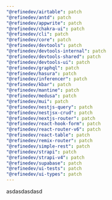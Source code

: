 ```yaml
---
"@refinedev/airtable": patch
"@refinedev/antd": patch
"@refinedev/appwrite": patch
"@refinedev/chakra-ui": patch
"@refinedev/cli": patch
"@refinedev/core": patch
"@refinedev/devtools": patch
"@refinedev/devtools-internal": patch
"@refinedev/devtools-shared": patch
"@refinedev/devtools-ui": patch
"@refinedev/graphql": patch
"@refinedev/hasura": patch
"@refinedev/inferencer": patch
"@refinedev/kbar": patch
"@refinedev/mantine": patch
"@refinedev/medusa": patch
"@refinedev/mui": patch
"@refinedev/nestjs-query": patch
"@refinedev/nestjsx-crud": patch
"@refinedev/nextjs-router": patch
"@refinedev/react-hook-form": patch
"@refinedev/react-router-v6": patch
"@refinedev/react-table": patch
"@refinedev/remix-router": patch
"@refinedev/simple-rest": patch
"@refinedev/strapi": patch
"@refinedev/strapi-v4": patch
"@refinedev/supabase": patch
"@refinedev/ui-tests": patch
"@refinedev/ui-types": patch
---
```


asdasdasdasd
